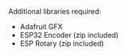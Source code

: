 Additional libraries required:
* Adafruit GFX 
* ESP32 Encoder (zip included)
* ESP Rotary (zip included)
